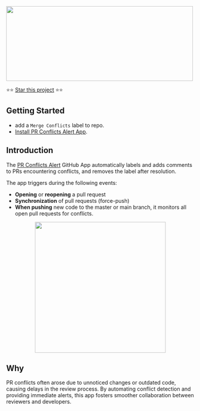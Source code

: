 <a href="https://github.com/apps/pr-conflicts-alert">
  <img height="200" width="500" src="https://gist.githack.com/JanisZhang/e072587fe7c765e2b7744adc34c2a56a/raw/a3bd36899273780c471efbee1bde1442bef12dbe/logo.png">
</a>

⭐⭐  [Star this project](https://github.com/JanisZhang/PR-conflicts-alert) ⭐⭐

## Getting Started
- add a `Merge Conflicts` label to repo.
- [Install PR Conflicts Alert App](https://github.com/apps/pr-conflicts-alert).

## Introduction 
The [PR Conflicts Alert](https://github.com/apps/pr-conflicts-alert) GitHub 
App automatically labels and adds comments to PRs encountering conflicts, and removes the label after resolution.

The app triggers during the following events:
- **Opening** or **reopening** a pull request
- **Synchronization** of pull requests (force-push)
- **When pushing** new code to the master or main branch, it monitors all open 
  pull requests for conflicts.

<p align="center">
  <img height="350" src="https://gist.githack.com/JanisZhang/e072587fe7c765e2b7744adc34c2a56a/raw/9cce7b9e1be8ee8105cc4f5afa14b483b0373578/demo.png">
</p>


## Why
PR conflicts often arose due to unnoticed changes or outdated code, causing delays in the review process. By automating conflict detection and providing immediate alerts, this app fosters smoother collaboration between reviewers and developers.

